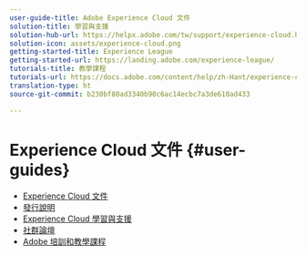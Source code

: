 ```yaml
---
user-guide-title: Adobe Experience Cloud 文件
solution-title: 學習與支援
solution-hub-url: https://helpx.adobe.com/tw/support/experience-cloud.html
solution-icon: assets/experience-cloud.png
getting-started-title: Experience League
getting-started-url: https://landing.adobe.com/experience-league/
tutorials-title: 教學課程
tutorials-url: https://docs.adobe.com/content/help/zh-Hant/experience-cloud/tutorials/home.html
translation-type: ht
source-git-commit: b230bf80ad3340b90c6ac14ecbc7a3de618ad433

---
```



# Experience Cloud 文件 {#user-guides}

+ [Experience Cloud 文件](home.md)
+ [發行說明](https://docs.adobe.com/content/help/zh-Hant/release-notes/experience-cloud/current.html)
+ [Experience Cloud 學習與支援](https://helpx.adobe.com/tw/support/experience-cloud.html)
+ [社群論壇](https://forums.adobe.com/community/experience-cloud/)
+ [Adobe 培訓和教學課程](https://helpx.adobe.com/learning.html?promoid=KAUDK)

<!--
+ [About Moving to Experience League](/help/landing-user-guides/experience-league-preview.md)
-->